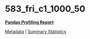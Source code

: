 # 583_fri_c1_1000_50

[**Pandas Profiling Report**](https://epistasislab.github.io/penn-ml-benchmarks/profile/583_fri_c1_1000_50.html)

[Metadata](metadata.yaml) | [Summary Statistics](summary_stats.csv)

